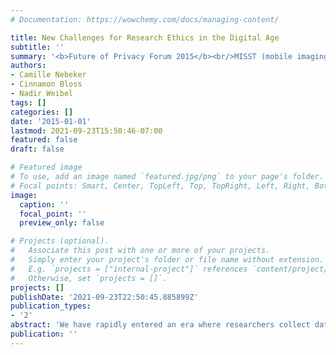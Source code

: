 ```yaml
---
# Documentation: https://wowchemy.com/docs/managing-content/

title: New Challenges for Research Ethics in the Digital Age
subtitle: ''
summary: '<b>Future of Privacy Forum 2015</b><br/>MISST (mobile imaging, sensing, social media, location tracking) technologies outpace existing ethical and regulatory guidelines, creating challenges for researchers and IRBs. The paper calls for updated ethical frameworks and improved technology literacy to ensure responsible, trustworthy health research.'
authors:
- Camille Nebeker
- Cinnamon Bloss
- Nadir Weibel
tags: []
categories: []
date: '2015-01-01'
lastmod: 2021-09-23T15:50:46-07:00
featured: false
draft: false

# Featured image
# To use, add an image named `featured.jpg/png` to your page's folder.
# Focal points: Smart, Center, TopLeft, Top, TopRight, Left, Right, BottomLeft, Bottom, BottomRight.
image:
  caption: ''
  focal_point: ''
  preview_only: false

# Projects (optional).
#   Associate this post with one or more of your projects.
#   Simply enter your project's folder or file name without extension.
#   E.g. `projects = ["internal-project"]` references `content/project/deep-learning/index.md`.
#   Otherwise, set `projects = []`.
projects: []
publishDate: '2021-09-23T22:50:45.885899Z'
publication_types:
- '2'
abstract: 'We have rapidly entered an era where researchers collect data ‘on-the-fly,’in real-time and, subsequently can design meaningful, personalized and adaptive health interventions. The technologies that we focus on in this paper include devices and apps that enable data collection via Mobile Imaging, pervasive Sensing, Social-media and location Tracking (MISST) methods1, 2. The MISST acronym describes the broad range of devices worn, deployed, carried or implanted to monitor or measure an individual’s behavior, activity, location and assorted biological indicators (eg, sweat, heart rate). In addition to measurement and monitoring, MISST devices are programmed to interact with the research participant or patient to promote, for example, increased exercise or adherence to a medication schedule3–5. While the opportunities are exciting, standards to guide the responsible and ethical conduct of this research are lagging behind creating challenges for Institutional Review Boards (IRBs) and researchers alike. Given the potential for improved individual wellness and decreased health care costs, the ethical and regulatory dimensions must be carefully considered. This rapid acceleration of emerging technologies requires researchers and ethics review boards to become familiar with the functionality such that sufficient knowledge (ie, technology and data literacy) informs the ethical design and conduct (researcher) and appropriate review and oversight (IRB). Currently, academic researchers and IRBs are expected to apply accepted ethical principles of the Belmont Report and adhere to federal regulations governing human subjects protections when planning, conducting and reviewing research6, 7. Likewise, scientists have a social responsibility to carry out their research in keeping with the highest regard for integrity to ensure trustworthy results. Both the National Institutes of Health (NIH) and the National Science Foundation (NSF) require training in the “responsible conduct of research”(RCR) to instill the values that promote research integrity and uphold the public’s trust of the scientific method 8, 9. Nevertheless, stakeholders must be responsive to advances in pervasive'
publication: ''
---
```

